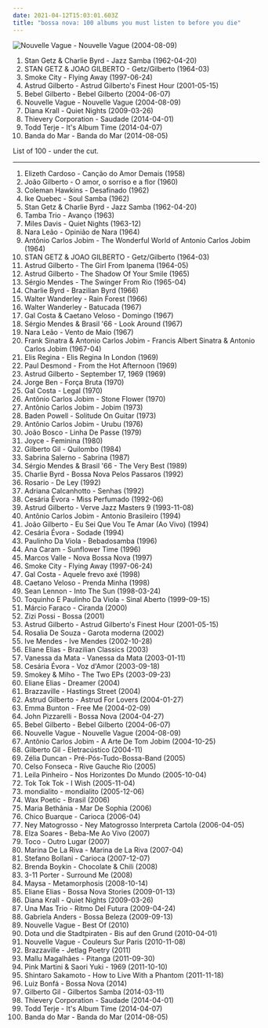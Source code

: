 ```yaml
---
date: 2021-04-12T15:03:01.603Z
title: "bossa nova: 100 albums you must listen to before you die"
---
```

![Nouvelle Vague - Nouvelle Vague (2004-08-09)](http://coverartarchive.org/release/bea245eb-a490-4f63-b9e9-c564bc42d514/15272031336-500.jpg "Nouvelle Vague - Nouvelle Vague (2004-08-09)")
<ol class="albums">
<li data-cover="https://img.discogs.com/Mi6IqIn9PuiCrW7sqM4N4ejH3Ko=/fit-in/600x532/filters:strip_icc():format(jpeg):mode_rgb():quality(90)/discogs-images/R-2241296-1271795742.jpeg.jpg" data-tags="jazz, bossa nova" role="button">Stan Getz & Charlie Byrd - Jazz Samba (1962-04-20)</li>
<li data-cover="http://coverartarchive.org/release/b2bc079e-57d6-434f-a7a4-af3e9f573fc0/8707620050-500.jpg" data-tags="bossa nova, jazz" role="button">STAN GETZ & JOAO GILBERTO - Getz/Gilberto (1964-03)</li>
<li data-cover="http://coverartarchive.org/release/a80dbd7d-3841-4d87-acda-58b53eb47028/5969394312-500.jpg" data-tags="chillout, trip-hop, downtempo" role="button">Smoke City - Flying Away (1997-06-24)</li>
<li data-cover="https://via.placeholder.com/450" data-tags="bossa nova" role="button">Astrud Gilberto - Astrud Gilberto's Finest Hour (2001-05-15)</li>
<li data-cover="https://img.discogs.com/I0SWT3S8uigi0AFlNC8acIVz4_U=/fit-in/300x300/filters:strip_icc():format(jpeg):mode_rgb():quality(90)/discogs-images/R-304407-1099749564.jpg.jpg" data-tags="bossa nova, brazilian" role="button">Bebel Gilberto - Bebel Gilberto (2004-06-07)</li>
<li data-cover="http://coverartarchive.org/release/bea245eb-a490-4f63-b9e9-c564bc42d514/15272031336-500.jpg" data-tags="bossa nova, french, covers" role="button">Nouvelle Vague - Nouvelle Vague (2004-08-09)</li>
<li data-cover="http://coverartarchive.org/release/07805f0f-4e6d-329a-8fd5-aba6d3308356/9467972052-500.jpg" data-tags="jazz, female vocalists" role="button">Diana Krall - Quiet Nights (2009-03-26)</li>
<li data-cover="http://coverartarchive.org/release/d6a203cf-3f97-4e14-a32f-c2a11731de63/6882953124-500.jpg" data-tags="bossa nova" role="button">Thievery Corporation - Saudade (2014-04-01)</li>
<li data-cover="http://coverartarchive.org/release/3dff8396-82b1-4a35-93a9-77ad34a994a9/17214960042-500.jpg" data-tags="electronic" role="button">Todd Terje - It's Album Time (2014-04-07)</li>
<li data-cover="http://coverartarchive.org/release/77fd947a-cbda-4d09-93b4-6753ab5e7a3c/8201873863-500.jpg" data-tags="indie, folk, mallu magalhaes" role="button">Banda do Mar - Banda do Mar (2014-08-05)</li>
</ol>
List of 100 - under the cut.
<!-- more -->

_________________

<ol class="albums">
<li data-cover="http://coverartarchive.org/release/7e423b7d-f5c2-40e0-b0d7-7e11dcba0b26/7229744657-500.jpg" data-tags="bossa nova" role="button">
Elizeth Cardoso - Canção do Amor Demais (1958)
</li>
<li data-cover="https://via.placeholder.com/450" data-tags="bossa nova" role="button">
João Gilberto - O amor, o sorriso e a flor (1960)
</li>
<li data-cover="https://img.discogs.com/sLZRAN0Kc9F5yDtsVNS4FAMnip0=/fit-in/600x531/filters:strip_icc():format(jpeg):mode_rgb():quality(90)/discogs-images/R-10844072-1507644840-8301.jpeg.jpg" data-tags="jazz, bossa nova" role="button">
Coleman Hawkins - Desafinado (1962)
</li>
<li data-cover="http://coverartarchive.org/release/e64c9c43-f8ac-475d-b811-0bbc8c8d4cde/8922994681-500.jpg" data-tags="bossa nova" role="button">
Ike Quebec - Soul Samba (1962)
</li>
<li data-cover="https://img.discogs.com/Mi6IqIn9PuiCrW7sqM4N4ejH3Ko=/fit-in/600x532/filters:strip_icc():format(jpeg):mode_rgb():quality(90)/discogs-images/R-2241296-1271795742.jpeg.jpg" data-tags="jazz, bossa nova" role="button">
Stan Getz & Charlie Byrd - Jazz Samba (1962-04-20)
</li>
<li data-cover="https://img.discogs.com/la2anXEAM03QcDWUGPmynaW0Ofo=/fit-in/411x408/filters:strip_icc():format(jpeg):mode_rgb():quality(90)/discogs-images/R-1885061-1511778049-1588.jpeg.jpg" data-tags="bossa nova" role="button">
Tamba Trio - Avanço (1963)
</li>
<li data-cover="https://img.discogs.com/h0R1eABejOq3MUBzRu0QoeGnweE=/fit-in/600x600/filters:strip_icc():format(jpeg):mode_rgb():quality(90)/discogs-images/R-4882444-1520803279-9730.jpeg.jpg" data-tags="jazz" role="button">
Miles Davis - Quiet Nights (1963-12)
</li>
<li data-cover="https://via.placeholder.com/450" data-tags="bossa nova" role="button">
Nara Leão - Opinião de Nara (1964)
</li>
<li data-cover="https://img.discogs.com/Vn4zargxAnSr_rgpkE76ZN6IU_s=/fit-in/398x359/filters:strip_icc():format(jpeg):mode_rgb():quality(90)/discogs-images/R-807878-1339889775-9647.jpeg.jpg" data-tags="bossa nova" role="button">
Antônio Carlos Jobim - The Wonderful World of Antonio Carlos Jobim (1964)
</li>
<li data-cover="http://coverartarchive.org/release/b2bc079e-57d6-434f-a7a4-af3e9f573fc0/8707620050-500.jpg" data-tags="bossa nova, jazz" role="button">
STAN GETZ & JOAO GILBERTO - Getz/Gilberto (1964-03)
</li>
<li data-cover="https://img.discogs.com/G2RAj-0ZWpGUJWr2hxVFkB4yVy4=/fit-in/496x453/filters:strip_icc():format(jpeg):mode_rgb():quality(90)/discogs-images/R-5629891-1504081834-9793.png.jpg" data-tags="bossa nova" role="button">
Astrud Gilberto - The Girl From Ipanema (1964-05)
</li>
<li data-cover="http://coverartarchive.org/release/a6b0ced1-9027-4ece-95ee-393278d8478c/4553137345-500.jpg" data-tags="bossa nova, vocal jazz" role="button">
Astrud Gilberto - The Shadow Of Your Smile (1965)
</li>
<li data-cover="http://coverartarchive.org/release/8a8ab97e-2701-4f5a-9288-69f6eeccec09/26219564261-500.jpg" data-tags="jazz, bossa nova, 60s, brazilian" role="button">
Sérgio Mendes - The Swinger From Rio (1965-04)
</li>
<li data-cover="http://coverartarchive.org/release/4feac070-e97e-4e13-b985-faf1c5101a42/18771126646-500.jpg" data-tags="jazz guitar" role="button">
Charlie Byrd - Brazilian Byrd (1966)
</li>
<li data-cover="http://coverartarchive.org/release/68e84ef5-dd48-4db0-8624-98f922a8808a/14739023370-500.jpg" data-tags="mpb" role="button">
Walter Wanderley - Rain Forest (1966)
</li>
<li data-cover="https://img.discogs.com/9xz4skAne3otQLHKcuYSUjZwRKY=/fit-in/600x605/filters:strip_icc():format(jpeg):mode_rgb():quality(90)/discogs-images/R-399219-1289664308.jpeg.jpg" data-tags="jazz, bossa nova, samba, batucada" role="button">
Walter Wanderley - Batucada (1967)
</li>
<li data-cover="http://coverartarchive.org/release/be184918-1458-4bb9-a089-f07d308a0619/13147806334-500.jpg" data-tags="bossa nova, brazilian" role="button">
Gal Costa & Caetano Veloso - Domingo (1967)
</li>
<li data-cover="http://coverartarchive.org/release/c98281a5-9ef0-30c8-8ed5-907df48215cc/14403677462-500.jpg" data-tags="bossa nova" role="button">
Sérgio Mendes & Brasil '66 - Look Around (1967)
</li>
<li data-cover="http://coverartarchive.org/release/f0124fcc-6591-4704-8e3b-ab20263e3bd0/17935681142-500.jpg" data-tags="bossa nova" role="button">
Nara Leão - Vento de Maio (1967)
</li>
<li data-cover="http://coverartarchive.org/release/40ae6e0b-402a-4202-9b78-6a3bfa2c5b09/6121777122-500.jpg" data-tags="bossa nova, easy listening, favorite jazz albums" role="button">
Frank Sinatra & Antonio Carlos Jobim - Francis Albert Sinatra & Antonio Carlos Jobim (1967-04)
</li>
<li data-cover="http://coverartarchive.org/release/76a17090-523b-4d06-ba10-78f8bc023195/13218777034-500.jpg" data-tags="bossa nova, mpb, maya express, bresil, e regina" role="button">
Elis Regina - Elis Regina In London (1969)
</li>
<li data-cover="https://img.discogs.com/JIQyH5WxAMMG3M-JazZvONapRAk=/fit-in/556x559/filters:strip_icc():format(jpeg):mode_rgb():quality(90)/discogs-images/R-3108528-1613999073-1863.jpeg.jpg" data-tags="jazz, bossa nova, bebop, brazilian, smooth jazz, creed taylor, 1960's, modernjazz, paul desmond, saxomania, master saxo, a and m recording, p desmond, paul desmond - from the hot afternoon" role="button">
Paul Desmond - From the Hot Afternoon (1969)
</li>
<li data-cover="https://via.placeholder.com/450" data-tags="bossa nova, a gilberto" role="button">
Astrud Gilberto - September 17, 1969 (1969)
</li>
<li data-cover="http://coverartarchive.org/release/3898175a-8535-457b-835f-02c0fd804a24/5248274081-500.jpg" data-tags="samba soul" role="button">
Jorge Ben - Força Bruta (1970)
</li>
<li data-cover="https://img.discogs.com/ZM-3Z78Eyk0OEVmyY4wMInKDghA=/fit-in/302x299/filters:strip_icc():format(jpeg):mode_rgb():quality(90)/discogs-images/R-1254915-1340974587-7644.jpeg.jpg" data-tags="mpb" role="button">
Gal Costa - Legal (1970)
</li>
<li data-cover="https://img.discogs.com/abzcGXwWt27DTejtlFQqm_8pC0c=/fit-in/600x594/filters:strip_icc():format(jpeg):mode_rgb():quality(90)/discogs-images/R-4323124-1361726202-4141.jpeg.jpg" data-tags="bossa nova" role="button">
Antônio Carlos Jobim - Stone Flower (1970)
</li>
<li data-cover="http://coverartarchive.org/release/782348dd-576e-4545-a6f6-e28e8fd21f63/9650476208-500.jpg" data-tags="bossa nova, samba" role="button">
Antônio Carlos Jobim - Jobim (1973)
</li>
<li data-cover="https://via.placeholder.com/450" data-tags="bossa nova" role="button">
Baden Powell - Solitude On Guitar (1973)
</li>
<li data-cover="http://coverartarchive.org/release/23d0748b-1c98-451d-a424-6bc63666a469/6227268327-500.jpg" data-tags="bossa nova" role="button">
Antônio Carlos Jobim - Urubu (1976)
</li>
<li data-cover="http://coverartarchive.org/release/3418183c-d712-4e53-a9f4-0554a416d164/3780563924-500.jpg" data-tags="brazilian" role="button">
João Bosco - Linha De Passe (1979)
</li>
<li data-cover="http://coverartarchive.org/release/b9bad848-45cd-4d5c-bdc7-ab151d273398/4650846555-500.jpg" data-tags="bossa nova, samba, joyce" role="button">
Joyce - Feminina (1980)
</li>
<li data-cover="http://coverartarchive.org/release/3b01bf12-201b-45f8-9167-91344bd12b87/26771751187-500.jpg" data-tags="soundtrack, bossa nova, samba, trilha sonora, bresil, gil, vocalistas masculinos, brasileirinhos, bom sambinha, gilberto gil-quilombo" role="button">
Gilberto Gil - Quilombo (1984)
</li>
<li data-cover="http://coverartarchive.org/release/64607f8d-3cc8-4131-a748-528a1b9e28d1/23355709748-500.jpg" data-tags="female, jazz, jazz vocal, bossa nova, lovely, tag, marvelous, boobs, shady, sabrina, delightful, carl, grady, nipples, vaginal, jacked, i would like to spend an afternoon rubbing her breasts with warm mineral oil, shady grady, 1000 albums to hear before you die, beautiful land of tits, quiero su disco, sabrina-sabrina, vagina and breasts, feminine cavern of love, boneriffic, beneficial, carlos seramos, seramos, related tags, clsid not unique, 00c04fd7d062, 9e56be61-c50f-11cf-9a2c-00a0c90a90ce, 9e56be61, c50f, 11cf, 9a2c, 00a0c90a90ce, 888dca60-fc0a-11cf-8f0f-00c04fd7d062, 888dca60, fc0a, 8f0f" role="button">
Sabrina Salerno - Sabrina (1987)
</li>
<li data-cover="http://coverartarchive.org/release/efbf832e-ef95-445d-acf3-0b3d4f8b6ea0/20691117435-500.jpg" data-tags="bossa nova, 80s, bresil" role="button">
Sérgio Mendes & Brasil '66 - The Very Best (1989)
</li>
<li data-cover="https://img.discogs.com/VpKPJHXWNz58wrGFe7YW3Ur7N1I=/fit-in/600x600/filters:strip_icc():format(jpeg):mode_rgb():quality(90)/discogs-images/R-6025066-1517379479-2803.jpeg.jpg" data-tags="jazz, bossa nova" role="button">
Charlie Byrd - Bossa Nova Pelos Passaros (1992)
</li>
<li data-cover="http://coverartarchive.org/release/6ec22a6f-026d-4575-9f61-fb9238744c8c/4483746562-500.jpg" data-tags="spanish, bossa nova, female vocalists, rosario" role="button">
Rosario - De Ley (1992)
</li>
<li data-cover="https://img.discogs.com/LD1fqi2GP-k_SNRCkGWxNuawpqo=/fit-in/600x337/filters:strip_icc():format(jpeg):mode_rgb():quality(90)/discogs-images/R-9650757-1484222465-3586.jpeg.jpg" data-tags="mpb" role="button">
Adriana Calcanhotto - Senhas (1992)
</li>
<li data-cover="https://img.discogs.com/zIvtevA9FP8KzbGfE71GX8GYb2s=/fit-in/600x438/filters:strip_icc():format(jpeg):mode_rgb():quality(90)/discogs-images/R-6735984-1486318191-6142.jpeg.jpg" data-tags="cabo verde, latin" role="button">
Cesária Évora - Miss Perfumado (1992-06)
</li>
<li data-cover="http://coverartarchive.org/release/7414576e-52f5-4d38-992e-44f117c7241b/9518009778-500.jpg" data-tags="bossa nova, jazz" role="button">
Astrud Gilberto - Verve Jazz Masters 9 (1993-11-08)
</li>
<li data-cover="http://coverartarchive.org/release/ac1a7809-e9b8-42e8-9e8c-d42bc1c59274/12745932846-500.jpg" data-tags="bossa nova" role="button">
Antônio Carlos Jobim - Antonio Brasileiro (1994)
</li>
<li data-cover="https://img.discogs.com/YV_R7WpitKMElay0Enxr5_PgyOI=/fit-in/600x558/filters:strip_icc():format(jpeg):mode_rgb():quality(90)/discogs-images/R-15713237-1596422276-2116.jpeg.jpg" data-tags="bossa nova" role="button">
João Gilberto - Eu Sei Que Vou Te Amar (Ao Vivo) (1994)
</li>
<li data-cover="http://coverartarchive.org/release/63f42e98-67f9-4fd7-b255-7fe4ea6d9bb9/18841521205-500.jpg" data-tags="latin, espanol" role="button">
Cesária Évora - Sodade (1994)
</li>
<li data-cover="https://img.discogs.com/wLiy4OHVqDGsqIL78_QSw7MnjgU=/fit-in/600x603/filters:strip_icc():format(jpeg):mode_rgb():quality(90)/discogs-images/R-5791086-1402765122-3498.jpeg.jpg" data-tags="samba, bossa nova, mpb, paulinho da viola" role="button">
Paulinho Da Viola - Bebadosamba (1996)
</li>
<li data-cover="https://img.discogs.com/AHauTb7BViPTPmijyt3feOCEtIY=/fit-in/498x500/filters:strip_icc():format(jpeg):mode_rgb():quality(90)/discogs-images/R-1074788-1190213874.jpeg.jpg" data-tags="bossa nova" role="button">
Ana Caram - Sunflower Time (1996)
</li>
<li data-cover="https://img.discogs.com/g8UJaw6xg2jSxHKyvIJbNmYezlw=/fit-in/500x374/filters:strip_icc():format(jpeg):mode_rgb():quality(90)/discogs-images/R-4093646-1444941804-9524.jpeg.jpg" data-tags="brazilian" role="button">
Marcos Valle - Nova Bossa Nova (1997)
</li>
<li data-cover="http://coverartarchive.org/release/a80dbd7d-3841-4d87-acda-58b53eb47028/5969394312-500.jpg" data-tags="chillout, trip-hop, downtempo" role="button">
Smoke City - Flying Away (1997-06-24)
</li>
<li data-cover="http://coverartarchive.org/release/534e1d8e-0241-477b-a17d-8307b97a0104/11872288766-500.jpg" data-tags="mpb" role="button">
Gal Costa - Aquele frevo axé (1998)
</li>
<li data-cover="https://img.discogs.com/PjksQB2RZyMpgOf7gAwzi6uGk9M=/fit-in/600x600/filters:strip_icc():format(jpeg):mode_rgb():quality(90)/discogs-images/R-2555803-1457736731-9492.jpeg.jpg" data-tags="bossa nova, caetano veloso, ao vivo" role="button">
Caetano Veloso - Prenda Minha (1998)
</li>
<li data-cover="http://coverartarchive.org/release/a1cf9f15-c48b-41b3-8c85-fcd93aefc291/19673144586-500.jpg" data-tags="rock, mellow" role="button">
Sean Lennon - Into The Sun (1998-03-24)
</li>
<li data-cover="http://coverartarchive.org/release/879ba693-7115-4a34-af70-9dbd5748899a/14537919303-500.jpg" data-tags="mpb, samba" role="button">
Toquinho E Paulinho Da Viola - Sinal Aberto (1999-09-15)
</li>
<li data-cover="https://via.placeholder.com/450" data-tags="bossa nova" role="button">
Márcio Faraco - Ciranda (2000)
</li>
<li data-cover="https://img.discogs.com/QogEqz9bVEKfP_9J4_RUjlpklCM=/fit-in/485x473/filters:strip_icc():format(jpeg):mode_rgb():quality(90)/discogs-images/R-4058189-1353845449-4377.jpeg.jpg" data-tags="bossa nova, mpb, samba, melodico, vocalistas femeninas, zizi, brasileirinhos, zizi possi, bom sambinha, z possi" role="button">
Zizi Possi - Bossa (2001)
</li>
<li data-cover="https://via.placeholder.com/450" data-tags="bossa nova" role="button">
Astrud Gilberto - Astrud Gilberto's Finest Hour (2001-05-15)
</li>
<li data-cover="https://img.discogs.com/qGrB1yQKQNPAD0jS4MJDYSWuqaw=/fit-in/258x258/filters:strip_icc():format(jpeg):mode_rgb():quality(90)/discogs-images/R-711866-1150706483.jpeg.jpg" data-tags="bossa nova, brazilian" role="button">
Rosalia De Souza - Garota moderna (2002)
</li>
<li data-cover="https://img.discogs.com/1hAMKBj0GpScDbDgbwAdCeAaFv8=/fit-in/200x200/filters:strip_icc():format(jpeg):mode_rgb():quality(90)/discogs-images/R-330996-1118257022.jpg.jpg" data-tags="jazz" role="button">
Ive Mendes - Ive Mendes (2002-10-28)
</li>
<li data-cover="http://coverartarchive.org/release/bee72899-d417-4565-abb9-373b0e41dbea/15298240605-500.jpg" data-tags="jazz, bossa nova" role="button">
Eliane Elias - Brazilian Classics (2003)
</li>
<li data-cover="http://coverartarchive.org/release/283e6068-9e3d-4dd6-823b-5b481f437298/18305534650-500.jpg" data-tags="mpb, vanessa da mata" role="button">
Vanessa da Mata - Vanessa da Mata (2003-01-11)
</li>
<li data-cover="http://coverartarchive.org/release/b9819f2d-69bc-3d8a-9349-bcb54c80e5a1/2751643677-500.jpg" data-tags="latin" role="button">
Cesária Évora - Voz d'Amor (2003-09-18)
</li>
<li data-cover="https://via.placeholder.com/450" data-tags="bossa nova, shrooms, to be listened to, like a lilac" role="button">
Smokey & Miho - The Two EPs (2003-09-23)
</li>
<li data-cover="http://coverartarchive.org/release/50862dd5-3ac5-4b93-8458-0d876282ed3d/15298257043-500.jpg" data-tags="jazz" role="button">
Eliane Elias - Dreamer (2004)
</li>
<li data-cover="https://img.discogs.com/yOPuMc1WVIjHR0u1CRe9yR-k5Po=/fit-in/600x595/filters:strip_icc():format(jpeg):mode_rgb():quality(90)/discogs-images/R-1927555-1283424097.jpeg.jpg" data-tags="bossa nova" role="button">
Brazzaville - Hastings Street (2004)
</li>
<li data-cover="https://img.discogs.com/c2rke-XzldIFSFmjvV9FbllKEQE=/fit-in/600x591/filters:strip_icc():format(jpeg):mode_rgb():quality(90)/discogs-images/R-1350573-1211911223.jpeg.jpg" data-tags="bossa nova" role="button">
Astrud Gilberto - Astrud For Lovers (2004-01-27)
</li>
<li data-cover="https://img.discogs.com/g3bJ7oDTSZGYQnZLRLvW_MeSJE8=/fit-in/600x911/filters:strip_icc():format(jpeg):mode_rgb():quality(90)/discogs-images/R-11495616-1582498420-4336.jpeg.jpg" data-tags="pop" role="button">
Emma Bunton - Free Me (2004-02-09)
</li>
<li data-cover="http://coverartarchive.org/release/1f3f80e2-2d19-494c-9a8c-d008927af378/15439975901-500.jpg" data-tags="bossa nova" role="button">
John Pizzarelli - Bossa Nova (2004-04-27)
</li>
<li data-cover="https://img.discogs.com/I0SWT3S8uigi0AFlNC8acIVz4_U=/fit-in/300x300/filters:strip_icc():format(jpeg):mode_rgb():quality(90)/discogs-images/R-304407-1099749564.jpg.jpg" data-tags="bossa nova, brazilian" role="button">
Bebel Gilberto - Bebel Gilberto (2004-06-07)
</li>
<li data-cover="http://coverartarchive.org/release/bea245eb-a490-4f63-b9e9-c564bc42d514/15272031336-500.jpg" data-tags="bossa nova, french, covers" role="button">
Nouvelle Vague - Nouvelle Vague (2004-08-09)
</li>
<li data-cover="https://img.discogs.com/cIurKmv0QBc1_nAAM0ZZbN-0x94=/fit-in/600x603/filters:strip_icc():format(jpeg):mode_rgb():quality(90)/discogs-images/R-9431602-1480458974-3595.jpeg.jpg" data-tags="bossa nova, samba, antonio carlos jobim, vocalistas masculinos, brasileirinhos, bom sambinha, l3a1e5da4n15l1" role="button">
Antônio Carlos Jobim - A Arte De Tom Jobim (2004-10-25)
</li>
<li data-cover="https://img.discogs.com/br4GTFo8TCPx8_z1kC9WfWMIKBQ=/fit-in/500x495/filters:strip_icc():format(jpeg):mode_rgb():quality(90)/discogs-images/R-5543056-1396097106-4494.jpeg.jpg" data-tags="bossa nova, samba, bob marley, saudade, bresil, vocalistas masculinos, brasileirinhos, vbrazil, canyeriu, bom sambinha" role="button">
Gilberto Gil - Eletracústico (2004-11)
</li>
<li data-cover="http://coverartarchive.org/release/fd1e4da4-b6df-4e92-8575-96b23489bcc7/22358937579-500.jpg" data-tags="bossa nova, mpb, bandas que amo, saudade, vocalistas femeninas, brasileirinhos, zelia duncan, zelia, bom sambinha, z duncan" role="button">
Zélia Duncan - Pré-Pós-Tudo-Bossa-Band (2005)
</li>
<li data-cover="https://via.placeholder.com/450" data-tags="bossa nova, albumes, brazilian male" role="button">
Celso Fonseca - Rive Gauche Rio (2005)
</li>
<li data-cover="https://via.placeholder.com/450" data-tags="bossa nova" role="button">
Leila Pinheiro - Nos Horizontes Do Mundo (2005-10-04)
</li>
<li data-cover="https://img.discogs.com/-8ONXtXyapXOzWlOGTOGy2INqLs=/fit-in/600x600/filters:strip_icc():format(jpeg):mode_rgb():quality(90)/discogs-images/R-862861-1577444658-7297.jpeg.jpg" data-tags="jazz, smooth jazz" role="button">
Tok Tok Tok - I Wish (2005-11-04)
</li>
<li data-cover="https://via.placeholder.com/450" data-tags="bossa nova, mondialito" role="button">
mondialito - mondialito (2005-12-06)
</li>
<li data-cover="http://coverartarchive.org/release/35c136b2-fdd7-413f-8711-f6cc1f37e076/28752004672-500.jpg" data-tags="chillout" role="button">
Wax Poetic - Brasil (2006)
</li>
<li data-cover="https://img.discogs.com/JAQK1ZOQh9hVjEh-Ei5erFmZoNM=/fit-in/600x595/filters:strip_icc():format(jpeg):mode_rgb():quality(90)/discogs-images/R-3635360-1521784378-3749.jpeg.jpg" data-tags="mpb, maria bethania" role="button">
Maria Bethânia - Mar De Sophia (2006)
</li>
<li data-cover="https://img.discogs.com/s2ezo1SiRSlQxSW1wRUBBHljhr8=/fit-in/164x149/filters:strip_icc():format(jpeg):mode_rgb():quality(90)/discogs-images/R-6222867-1414096311-4097.jpeg.jpg" data-tags="bossa nova, brazilian" role="button">
Chico Buarque - Carioca (2006-04)
</li>
<li data-cover="https://img.discogs.com/bEF10aksLc7TpjHqL-wgXig96Lk=/fit-in/600x596/filters:strip_icc():format(jpeg):mode_rgb():quality(90)/discogs-images/R-9559523-1482763955-6754.jpeg.jpg" data-tags="cartola, mpb, ney matogrosso" role="button">
Ney Matogrosso - Ney Matogrosso Interpreta Cartola (2006-04-05)
</li>
<li data-cover="https://img.discogs.com/-4XTqnyy_-6TiLkZvhZadzizwbY=/fit-in/600x596/filters:strip_icc():format(jpeg):mode_rgb():quality(90)/discogs-images/R-14026408-1566907662-1741.jpeg.jpg" data-tags="soul, bossa nova, female vocalists, mpb, samba, vocalistas femeninas, brasileirinhos, elza, bom sambinha, elza soarez, e soares" role="button">
Elza Soares - Beba-Me Ao Vivo (2007)
</li>
<li data-cover="http://coverartarchive.org/release/5a027cce-b951-406c-927e-00d48013535e/3293108178-500.jpg" data-tags="bossa nova, lounge, club" role="button">
Toco - Outro Lugar (2007)
</li>
<li data-cover="http://coverartarchive.org/release/3abad84e-b963-47bb-93b1-2f8e1f546cf9/2894802106-500.jpg" data-tags="bossa nova, mpb, cuban, brazilian, samba, female singer, a decouvrir, arbeitsmusik, mpb - 2000, mpb classica, discos 2009" role="button">
Marina De La Riva - Marina de La Riva (2007-04)
</li>
<li data-cover="http://coverartarchive.org/release/6095a630-7b62-4063-8c31-fb2ab4fad57c/12533030172-500.jpg" data-tags="jazz piano" role="button">
Stefano Bollani - Carioca (2007-12-07)
</li>
<li data-cover="https://via.placeholder.com/450" data-tags="jazz, soul, bossa nova" role="button">
Brenda Boykin - Chocolate & Chili (2008)
</li>
<li data-cover="http://coverartarchive.org/release/bf5ff212-6cd7-407f-918d-14f0710b31f0/15040622003-500.jpg" data-tags="nu jazz, chillout, jazz, soul, bossa nova, funk, lounge" role="button">
3-11 Porter - Surround Me (2008)
</li>
<li data-cover="https://via.placeholder.com/450" data-tags="bossa nova" role="button">
Maysa - Metamorphosis (2008-10-14)
</li>
<li data-cover="http://coverartarchive.org/release/58e41d83-3ea3-4e01-822c-6066ec2dd688/8222565801-500.jpg" data-tags="bossa nova, jazz, female vocalists" role="button">
Eliane Elias - Bossa Nova Stories (2009-01-13)
</li>
<li data-cover="http://coverartarchive.org/release/07805f0f-4e6d-329a-8fd5-aba6d3308356/9467972052-500.jpg" data-tags="jazz, female vocalists" role="button">
Diana Krall - Quiet Nights (2009-03-26)
</li>
<li data-cover="http://coverartarchive.org/release/0336f197-29b9-44b0-879e-fa0a8dfada96/16560051599-500.jpg" data-tags="latin soul, bossa nova, latin jazz" role="button">
Una Mas Trio - Ritmo Del Futura (2009-04-24)
</li>
<li data-cover="http://coverartarchive.org/release/c7c038e7-e5bd-414f-9739-5884507a8dd1/8249633825-500.jpg" data-tags="bossa nova" role="button">
Gabriela Anders - Bossa Beleza (2009-09-13)
</li>
<li data-cover="http://coverartarchive.org/release/7e941977-9736-3db7-b5df-558df691908a/1895500073-500.jpg" data-tags="jazz, bossa nova" role="button">
Nouvelle Vague - Best Of (2010)
</li>
<li data-cover="https://img.discogs.com/uckogPE9fvq75RkU-_4_rjdrAVc=/fit-in/600x528/filters:strip_icc():format(jpeg):mode_rgb():quality(90)/discogs-images/R-2427564-1452873241-2767.jpeg.jpg" data-tags="indie, jazz, bossa nova, female vocalists, singer-songwriter, singersongwriter, acoustic, deutsch, german, berlin, female vocalist, liedermacher, female voices" role="button">
Dota und die Stadtpiraten - Bis auf den Grund (2010-04-01)
</li>
<li data-cover="http://coverartarchive.org/release/c63ef8ef-6cbd-4887-b28b-668b11e6b758/2231453276-500.jpg" data-tags="chillout, jazz, bossa nova, easy listening, blues, covers, relaxing, meaningful lyrics, kneiter" role="button">
Nouvelle Vague - Couleurs Sur Paris (2010-11-08)
</li>
<li data-cover="http://coverartarchive.org/release/16f39364-c71f-4131-9682-0fed00e5d392/25223225920-500.jpg" data-tags="bossa nova" role="button">
Brazzaville - Jetlag Poetry (2011)
</li>
<li data-cover="http://coverartarchive.org/release/7017aae8-13a8-4e0e-abf0-806e2d21bf51/2903262151-500.jpg" data-tags="indie, folk, 10s, mpb" role="button">
Mallu Magalhães - Pitanga (2011-09-30)
</li>
<li data-cover="https://img.discogs.com/6C5SV-wcbRKY0UMhgENCgDTItSA=/fit-in/382x356/filters:strip_icc():format(jpeg):mode_rgb():quality(90)/discogs-images/R-3597549-1421293363-5375.jpeg.jpg" data-tags="jazz, japanese, bossa nova, female vocalists, jpop, j-pop, collaborations, female fronted, mondiovision, asian pop, world collabs" role="button">
Pink Martini & Saori Yuki - 1969 (2011-10-10)
</li>
<li data-cover="http://coverartarchive.org/release/75f27f5c-bc81-4cc9-bc46-afe4f041c6ab/8887014441-500.jpg" data-tags="pop, rock, bossa nova, jazz fusion" role="button">
Shintaro Sakamoto - How to Live With a Phantom (2011-11-18)
</li>
<li data-cover="http://coverartarchive.org/release/8098f8f1-ef64-4bab-a63c-4ee17081e9be/4094406107-500.jpg" data-tags="bossa nova, brazilian, creed taylor, bresil, 1960's, viilee, luiz bonfa, shared billing recording, verve recording" role="button">
Luiz Bonfá - Bossa Nova (2014)
</li>
<li data-cover="https://img.discogs.com/PTdClJH13tztM0R7R_b31OWUzoE=/fit-in/600x543/filters:strip_icc():format(jpeg):mode_rgb():quality(90)/discogs-images/R-6069126-1410262661-7364.jpeg.jpg" data-tags="bossa nova, mpb" role="button">
Gilberto Gil - Gilbertos Samba (2014-03-11)
</li>
<li data-cover="http://coverartarchive.org/release/d6a203cf-3f97-4e14-a32f-c2a11731de63/6882953124-500.jpg" data-tags="bossa nova" role="button">
Thievery Corporation - Saudade (2014-04-01)
</li>
<li data-cover="http://coverartarchive.org/release/3dff8396-82b1-4a35-93a9-77ad34a994a9/17214960042-500.jpg" data-tags="electronic" role="button">
Todd Terje - It's Album Time (2014-04-07)
</li>
<li data-cover="http://coverartarchive.org/release/77fd947a-cbda-4d09-93b4-6753ab5e7a3c/8201873863-500.jpg" data-tags="indie, folk, mallu magalhaes" role="button">
Banda do Mar - Banda do Mar (2014-08-05)
</li>
</ol>